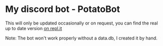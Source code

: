 # My discord bot - PotatoBot
This will only be updated occasionally or on request,
you can find the real up to date version [on repl.it](https://replit.com/@TaterChronicler/PotatoBot)

Note:
The bot won't work properly without a data.db, I created it by hand.
